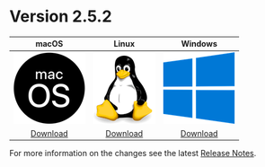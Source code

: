 # Version 2.5.2

| macOS | Linux | Windows |
| :---------: | :---------: | :---------: |
| [![](assets/macos.png)](downloads/current/metadata.zip) | [![](assets/linux.png)](downloads/current/metadata.zip) | [![](assets/windows.png)](downloads/current/metadata.zip) |
| [Download](downloads/current/metadata.zip) | [Download](downloads/current/metadata.zip) | [Download](downloads/current/metadata.zip)|

For more information on the changes see the latest [Release Notes](release-notes/current/release_notes.html).